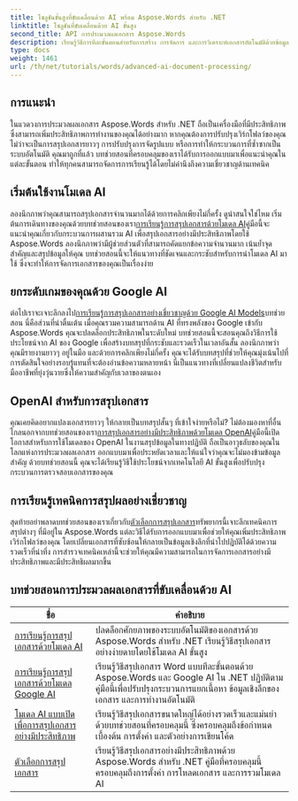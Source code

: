 ```yaml
---
title: โซลูชันขั้นสูงที่ขับเคลื่อนด้วย AI พร้อม Aspose.Words สำหรับ .NET
linktitle: โซลูชันที่ขับเคลื่อนด้วย AI ขั้นสูง
second_title: API การประมวลผลเอกสาร Aspose.Words
description: เรียนรู้วิธีการทีละขั้นตอนสำหรับการสร้าง การจัดการ และการวิเคราะห์เอกสารอัตโนมัติด้วยข้อมูลเชิงลึกและความสามารถในการประมวลผลที่ขับเคลื่อนด้วย AI
type: docs
weight: 1461
url: /th/net/tutorials/words/advanced-ai-document-processing/
---
```

## การแนะนำ

ในแวดวงการประมวลผลเอกสาร Aspose.Words สำหรับ .NET ถือเป็นเครื่องมือที่มีประสิทธิภาพซึ่งสามารถเพิ่มประสิทธิภาพการทำงานของคุณได้อย่างมาก หากคุณต้องการปรับปรุงเวิร์กโฟลว์ของคุณ ไม่ว่าจะเป็นการสรุปเอกสารยาวๆ การปรับปรุงการจัดรูปแบบ หรือการทำให้กระบวนการที่ซ้ำซากเป็นระบบอัตโนมัติ คุณมาถูกที่แล้ว บทช่วยสอนที่ครอบคลุมของเราได้รับการออกแบบมาเพื่อแนะนำคุณในแต่ละขั้นตอน ทำให้ทุกคนสามารถจัดการการเรียนรู้ได้โดยไม่คำนึงถึงความเชี่ยวชาญด้านเทคนิค

## เริ่มต้นใช้งานโมเดล AI

 ลองนึกภาพว่าคุณสามารถสรุปเอกสารจำนวนมากได้ด้วยการคลิกเพียงไม่กี่ครั้ง ดูน่าสนใจใช่ไหม เริ่มต้นการเดินทางของคุณด้วยบทช่วยสอนของเรา[การเรียนรู้การสรุปเอกสารด้วยโมเดล AI](./mastering-document-summarization-ai-model/)คู่มือนี้จะแนะนำคุณเกี่ยวกับกระบวนการผสานรวม AI เพื่อสรุปเอกสารอย่างมีประสิทธิภาพโดยใช้ Aspose.Words ลองนึกภาพว่ามีผู้ช่วยส่วนตัวที่สามารถคัดแยกข้อความจำนวนมาก เน้นย้ำจุดสำคัญและสรุปข้อมูลให้คุณ บทช่วยสอนนี้จะให้แนวทางที่ชัดเจนและกระชับสำหรับการนำโมเดล AI มาใช้ ซึ่งจะทำให้การจัดการเอกสารของคุณเป็นเรื่องง่าย

## ยกระดับเกมของคุณด้วย Google AI

 ต่อไปเราจะเจาะลึกลงไป[การเรียนรู้การสรุปเอกสารอย่างเชี่ยวชาญด้วย Google AI Models](./mastering-document-summarization-google-ai-model/)บทช่วยสอน นี่คือส่วนที่น่าตื่นเต้น เมื่อคุณรวมความสามารถด้าน AI ที่ทรงพลังของ Google เข้ากับ Aspose.Words คุณจะปลดล็อกประสิทธิภาพในระดับใหม่ บทช่วยสอนนี้จะสอนคุณถึงวิธีการใช้ประโยชน์จาก AI ของ Google เพื่อสร้างบทสรุปที่กระชับและรวดเร็วในเวลาอันสั้น ลองนึกภาพว่าคุณมีรายงานยาวๆ อยู่ในมือ และด้วยการคลิกเพียงไม่กี่ครั้ง คุณจะได้รับบทสรุปที่ช่วยให้คุณมุ่งเน้นไปที่การตัดสินใจอย่างรอบรู้แทนที่จะต้องอ่านข้อความหลายหน้า นี่เป็นแนวทางที่เปลี่ยนแปลงชีวิตสำหรับมืออาชีพที่ยุ่งวุ่นวายซึ่งให้ความสำคัญกับเวลาของตนเอง

## OpenAI สำหรับการสรุปเอกสาร

 คุณเคยคิดอยากแปลงเอกสารยาวๆ ให้กลายเป็นบทสรุปสั้นๆ ที่เข้าใจง่ายหรือไม่? ไม่ต้องมองหาที่อื่นไกลนอกจากบทช่วยสอนของเรา[การสรุปเอกสารอย่างมีประสิทธิภาพด้วยโมเดล OpenAI](./efficient-document-summarization-openai-model/)คู่มือนี้เปิดโอกาสสำหรับการใช้โมเดลของ OpenAI ในงานสรุปข้อมูลในทางปฏิบัติ ถือเป็นอาวุธลับของคุณในโลกแห่งการประมวลผลเอกสาร ออกแบบมาเพื่อประหยัดเวลาและให้แน่ใจว่าคุณจะไม่มองข้ามข้อมูลสำคัญ ด้วยบทช่วยสอนนี้ คุณจะได้เรียนรู้วิธีใช้ประโยชน์จากเทคโนโลยี AI ขั้นสูงเพื่อปรับปรุงกระบวนการตรวจสอบเอกสารของคุณ

## การเรียนรู้เทคนิคการสรุปผลอย่างเชี่ยวชาญ

 สุดท้ายอย่าพลาดบทช่วยสอนของเราเกี่ยวกับ[ตัวเลือกการสรุปเอกสาร](./summarize-documents-options/)ทรัพยากรนี้เจาะลึกเทคนิคการสรุปต่างๆ ที่มีอยู่ใน Aspose.Words แต่ละวิธีได้รับการออกแบบมาเพื่อช่วยให้คุณเพิ่มประสิทธิภาพเวิร์กโฟลว์ของคุณ โดยเปลี่ยนเอกสารที่ซับซ้อนให้กลายเป็นข้อมูลเชิงลึกที่นำไปปฏิบัติได้ด้วยความรวดเร็วที่น่าทึ่ง การสำรวจเทคนิคเหล่านี้จะช่วยให้คุณมีความสามารถในการจัดการเอกสารอย่างมีประสิทธิภาพและมีประสิทธิผลมากขึ้น

 ## บทช่วยสอนการประมวลผลเอกสารที่ขับเคลื่อนด้วย AI
| ชื่อ | คำอธิบาย |
| --- | --- |
| [การเรียนรู้การสรุปเอกสารด้วยโมเดล AI](./mastering-document-summarization-ai-model/) | ปลดล็อกศักยภาพของระบบอัตโนมัติของเอกสารด้วย Aspose.Words สำหรับ .NET เรียนรู้วิธีสรุปเอกสารอย่างง่ายดายโดยใช้โมเดล AI ขั้นสูง |
| [การเรียนรู้การสรุปเอกสารด้วยโมเดล Google AI](./mastering-document-summarization-google-ai-model/) | เรียนรู้วิธีสรุปเอกสาร Word แบบทีละขั้นตอนด้วย Aspose.Words และ Google AI ใน .NET ปฏิบัติตามคู่มือนี้เพื่อปรับปรุงกระบวนการแยกเนื้อหา ข้อมูลเชิงลึกของเอกสาร และการทำงานอัตโนมัติ |
| [โมเดล AI แบบเปิดเพื่อการสรุปเอกสารอย่างมีประสิทธิภาพ](./efficient-document-summarization-openai-model/) | เรียนรู้วิธีสรุปเอกสารขนาดใหญ่ได้อย่างรวดเร็วและแม่นยำด้วยบทช่วยสอนที่ครอบคลุมนี้ ซึ่งครอบคลุมถึงข้อกำหนดเบื้องต้น การตั้งค่า และตัวอย่างการเขียนโค้ด |
| [ตัวเลือกการสรุปเอกสาร](./summarize-documents-options/) | เรียนรู้วิธีสรุปเอกสารอย่างมีประสิทธิภาพด้วย Aspose.Words สำหรับ .NET คู่มือที่ครอบคลุมนี้ครอบคลุมถึงการตั้งค่า การโหลดเอกสาร และการรวมโมเดล AI |
